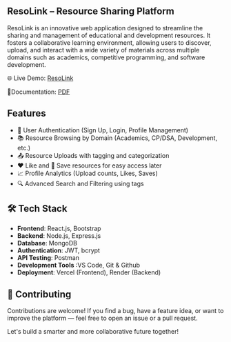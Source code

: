 ## ResoLink – Resource Sharing Platform


ResoLink is an innovative web application designed to streamline the sharing and management of educational and development resources. It fosters a collaborative learning environment, allowing users to discover, upload, and interact with a wide variety of materials across multiple domains such as academics, competitive programming, and software development.

🌐 Live Demo: [ResoLink](https://resolink.vercel.app/)

📜Documentation: [PDF](https://drive.google.com/file/d/1xcy5Gr-aRKCLlQvjyxnkKxykJGYtGjnI/view)

## Features
 - 🔐 User Authentication (Sign Up, Login, Profile Management)
 - 📚 Resource Browsing by Domain (Academics, CP/DSA, Development, etc.)
 - 📤 Resource Uploads with tagging and categorization
 - ❤️ Like and 📌 Save resources for easy access later
 - 📈 Profile Analytics (Upload counts, Likes, Saves)
 - 🔍 Advanced Search and Filtering using tags

## 🛠️ Tech Stack
 - **Frontend**: React.js, Bootstrap
 - **Backend**: Node.js, Express.js
 - **Database**: MongoDB
 - **Authentication**: JWT, bcrypt
 - **API Testing**: Postman
 - **Development Tools** :VS Code, Git & Github
 - **Deployment**: Vercel (Frontend), Render (Backend)

## 🤝 Contributing
Contributions are welcome!
If you find a bug, have a feature idea, or want to improve the platform — feel free to open an issue or a pull request.

Let's build a smarter and more collaborative future together!
